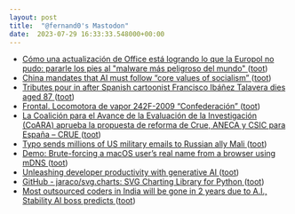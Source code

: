 ```yaml
---
layout: post
title:  "@fernand0's Mastodon"
date:  2023-07-29 16:33:33.548000+00:00
---
```

*  [Cómo una actualización de Office está logrando lo que la Europol no pudo: pararle los pies al "malware más peligroso del mundo" ](https://www.genbeta.com/seguridad/como-actualizacion-office-esta-logrando-que-europol-no-pudo-pararle-pies-al-malware-peligroso-mund) ([toot](https://mastodon.social/@fernand0/110798334430118041))
*  [China mandates that AI must follow “core values of socialism” ](https://www.theverge.com/2023/7/14/23794974/china-generative-ai-regulations-alibaba-baid) ([toot](https://mastodon.social/@fernand0/110798158835099136))
*  [Tributes pour in after Spanish cartoonist Francisco Ibáñez Talavera dies aged 87 ](https://www.theguardian.com/books/2023/jul/18/tributes-pour-in-after-spanish-cartoonist-francisco-ibanez-talavera-dies-aged-87-mortadelo-and-filemo) ([toot](https://mastodon.social/@fernand0/110797867539634443))
*  [Frontal. Locomotora de vapor 242F-2009 “Confederación” ](https://www.flickr.com/photos/fernand0/53057264808) ([toot](https://mastodon.social/@fernand0/110797822728188706))
*  [La Coalición para el Avance de la Evaluación de la Investigación (CoARA) aprueba la propuesta de reforma de Crue, ANECA y CSIC para España – CRUE ](https://www.crue.org/2023/07/coara-aprueba-la-propuesta-de-reforma-de-crue-aneca-y-csic-para-espana) ([toot](https://mastodon.social/@fernand0/110797570838249284))
*  [Typo sends millions of US military emails to Russian ally Mali ](https://www.bbc.com/news/world-us-canada-6622687) ([toot](https://mastodon.social/@fernand0/110797387169339725))
*  [Demo: Brute-forcing a macOS user’s real name from a browser using mDNS ](https://fingerprint.com/blog/apple-macos-mdns-brute-force) ([toot](https://mastodon.social/@fernand0/110797181996016122))
*  [Unleashing developer productivity with generative AI ](https://www.mckinsey.com/capabilities/mckinsey-digital/our-insights/unleashing-developer-productivity-with-generative-a) ([toot](https://mastodon.social/@fernand0/110796973016770407))
*  [GitHub - jaraco/svg.charts: SVG Charting Library for Python ](https://github.com/jaraco/svg.chart) ([toot](https://mastodon.social/@fernand0/110796712095600176))
*  [Most outsourced coders in India will be gone in 2 years due to A.I., Stability AI boss predicts  ](https://www.cnbc.com/2023/07/18/stability-ai-ceo-most-outsourced-coders-in-india-will-go-in-2-years.html) ([toot](https://mastodon.social/@fernand0/110796482882394449))
